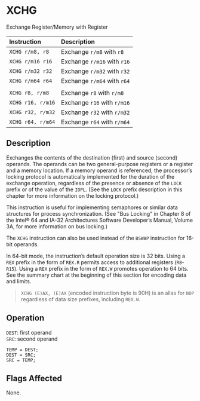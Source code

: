 # XCHG
Exchange Register/Memory with Register

| Instruction       | Description                 |
| :---------------- | :-------------------------- |
| `XCHG r/m8, r8`   | Exchange `r/m8` with `r8`   |
| `XCHG r/m16 r16`  | Exchange `r/m16` with `r16` |
| `XCHG r/m32 r32`  | Exchange `r/m32` with `r32` |
| `XCHG r/m64 r64`  | Exchange `r/m64` with `r64` |
|                   |                             |
| `XCHG r8, r/m8`   | Exchange `r8` with `r/m8`   |
| `XCHG r16, r/m16` | Exchange `r16` with `r/m16` |
| `XCHG r32, r/m32` | Exchange `r32` with `r/m32` |
| `XCHG r64, r/m64` | Exchange `r64` with `r/m64` |

## Description
Exchanges the contents of the destination (first) and source (second) operands. The operands can be two general-purpose registers or a register and a memory location. If a memory operand is referenced, the processor’s locking protocol is automatically implemented for the duration of the exchange operation, regardless of the presence or absence of the `LOCK` prefix or of the value of the `IOPL`. (See the `LOCK` prefix description in this chapter for more information on the locking protocol.)

This instruction is useful for implementing semaphores or similar data structures for process synchronization. (See "Bus Locking" in Chapter 8 of the Intel® 64 and IA-32 Architectures Software Developer’s Manual, Volume 3A, for more information on bus locking.)

The `XCHG` instruction can also be used instead of the `BSWAP` instruction for 16-bit operands.

In 64-bit mode, the instruction’s default operation size is 32 bits. Using a `REX` prefix in the form of `REX.R` permits access to additional registers (`R8`-`R15`). Using a `REX` prefix in the form of `REX.W` promotes operation to 64 bits. See the summary chart at the beginning of this section for encoding data and limits.

> `XCHG (E)AX, (E)AX` (encoded instruction byte is 90H) is an alias for `NOP` regardless of data size prefixes, including `REX.W`.

## Operation
`DEST`: first operand\
`SRC`: second operand
```rust,ignore
TEMP = DEST;
DEST = SRC;
SRC = TEMP;
```

## Flags Affected
None.
